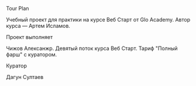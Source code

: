 Tour Plan

Учебный проект для практики на курсе Веб Старт от Glo Academy. Автор курса — Артем Исламов.





Проект выполняет

Чижов Алексанжр. Девятый поток курса Веб Старт. Тариф "Полный фарш" с куратором.





Куратор

Дагун Султаев
